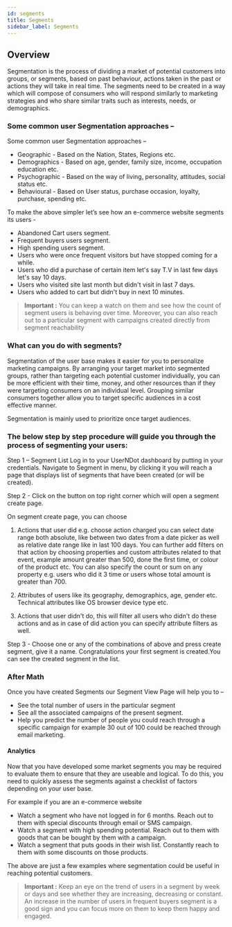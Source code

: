 ```yaml
---
id: segments
title: Segments
sidebar_label: Segments
---
```


## Overview
Segmentation is the process of dividing a market of potential customers into groups, or segments, based on past behaviour, actions taken in the past or actions they will take in real time.
The segments need to be created in a way which will compose of consumers who will respond similarly to marketing strategies and who share similar traits such as interests, needs, or demographics.

### Some common user Segmentation approaches –
Some common user Segmentation approaches –
* Geographic - Based on the Nation, States, Regions etc.
* Demographics - Based on age, gender, family size, income, occupation education etc.
* Psychographic - Based on the way of living, personality, attitudes, social status etc.
* Behavioural - Based on User status, purchase occasion, loyalty, purchase, spending etc.

To make the above simpler let’s see how an e-commerce website segments its users - 

* Abandoned Cart users segment.
* Frequent buyers users segment.
* High spending users segment.
* Users who were once frequent visitors but have stopped coming for a while.
* Users who did a purchase of certain item let's say T.V in last few days let's say 10 days.
* Users who visited site last month but didn't visit in last 7 days.
* Users who added to cart but didn't buy in next 10 minutes.

> **Important :** You can keep a watch on them and see how the count of segment users is behaving over time.
 Moreover, you can also reach out to a particular segment with campaigns created directly from segment reachability




### What can you do with segments?

  Segmentation of the user base makes it easier for you to personalize marketing campaigns.
  By arranging your target market into segmented groups, rather than targeting each potential customer individually, you can be more efficient with their time, money, and other resources than if they were targeting consumers on an individual level. Grouping similar consumers together allow you to target specific audiences in a cost effective manner.

  Segmentation is mainly used to prioritize once target audiences.

### The below step by step procedure will guide you through the process of segmenting your users:

Step 1 – Segment List
  Log in to your UserNDot dashboard by putting in your credentials. Navigate to Segment in menu, by clicking it you will reach a page that displays list of segments that have been created (or will be created).

  <!---Screenshot Segment List.png--->
Step 2 - Click on the button on top right corner which will open a segment create page.

On segment create page, you can choose

  1. Actions that user did e.g. choose action charged you can select date range both absolute, like between two dates from a date picker as well as relative date range like in last 100 days. You can further add filters on that action by choosing properties and custom attributes related to that event, example amount greater than 500, done the first time, or colour of the product etc. You can also specify the count or sum on any property e.g. users who did it 3 time or users whose total amount is greater than 700. 
  <!---segment create page example actions.png--->

  2. Attributes of users like its geography, demographics, age, gender etc. Technical attributes like OS browser device type etc.
  <!---segment create page example actions2.png--->
  
  3. Actions that user didn't do, this will filter all users who didn't do these actions and as in case of did action you can specify attribute filters as well.
  <!---segment create page example actions4.png--->

Step 3 - Choose one or any of the combinations of above and press create segment, give it a name. Congratulations your first segment is created.You can see the created segment in the list.

### After Math

  Once you have created Segments our Segment View Page will help you to –
  * See the total number of users in the particular segment
  * See all the associated campaigns of the present segment.
  * Help you predict the number of people you could reach through a specific campaign for example 30 out of 100 could be reached through email marketing.
  <!---segment detail page with reachability count.png--->

  #### Analytics
  Now that you have developed some market segments you may be required to evaluate them to ensure that they are useable and logical. To do this, you need to quickly assess the segments against a checklist of factors depending on your user base.

  For example if you are an e-commerce website

  * Watch a segment who have not logged in for 6 months. Reach out to them with special discounts through email or SMS campaign.
  * Watch a segment with high spending potential. Reach out to them with goods that can be bought by them with a campaign. 
  * Watch a segment that puts goods in their wish list. Constantly reach to them with some discounts on those products.

  The above are just a few examples where segmentation could be useful in reaching potential customers.


> **Important :** Keep an eye on the trend of users in a segment by week or days and see whether they are increasing, decreasing or constant. An increase in the number of users in frequent buyers segment is a good sign and you can focus more on them to keep them happy and engaged.

